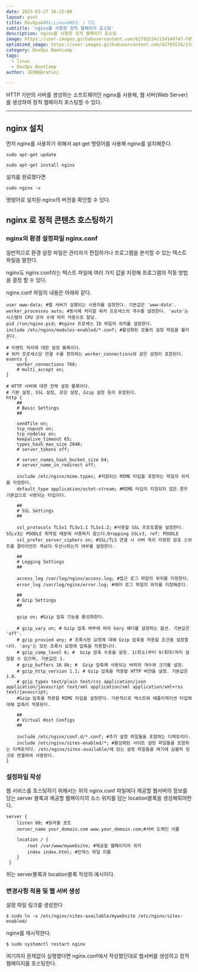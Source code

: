 ```yaml
---
date: 2023-03-27 16:32:00
layout: post
title: DevOps&#91;Linux&#93; / TIL
subtitle: 'nginx를 사용한 정적 웹페이지 호스팅'
description: nginx를 사용한 정적 웹페이지 호스팅
image: https://user-images.githubusercontent.com/62793534/234149747-fd9c41f6-fa6f-44cc-be0e-1c219031dd33.jpg
optimized_image: https://user-images.githubusercontent.com/62793534/234149747-fd9c41f6-fa6f-44cc-be0e-1c219031dd33.jpg
category: DevOps Bootcamp
tags:
  - linux
  - DevOps BootCamp
author: JEONGDratini

---
```


HTTP 기반의 서버를 생성하는 소프트웨어인 nginx를 사용해, 웹 서버(Web Server)를 생성하여 정적 웹페이지 호스팅할 수 있다.

---

## nginx 설치

먼저 nginx를 사용하기 위해서 apt get 명령어를 사용해 nginx를 설치해준다.

```
sudo apt-get update
```

```
sudo apt-get install nginx
```

설치를 완료했다면

```
sudo nginx -v
```

명령어로 설치된 nginx의 버전을 확인할 수 있다.

## nginx 로 정적 콘텐츠 호스팅하기

### nginx의 환경 설정파일 nginx.conf

일반적으로 환경 설정 파일은 관리자가 편집하거나 프로그램을 분석할 수 있는 텍스트 파일을 말한다.

nginx도 nginx.conf라는 텍스트 파일에 여러 가지 값을 지정해 프로그램의 작동 방법을 결정 할 수 있다.

nginx.conf 파일의 내용은 아래와 같다.

```
user www-data; #웹 서버가 실행되는 사용자를 설정한다. 기본값은 'www-data'.
worker_processes auto; #동시에 처리할 워커 프로세스의 개수를 설정한다. 'auto'는 시스템의 CPU 코어 수에 따라 자동으로 할당.
pid /run/nginx.pid; #nginx 프로세스 ID 파일의 위치를 설정한다.
include /etc/nginx/modules-enabled/*.conf; #활성화된 모듈의 설정 파일을 불러온다.

# 이벤트 처리에 대한 설정 블록이다.
# 워커 프로세스당 연결 수를 정의하는 worker_connections와 같은 설정이 포함된다.
events { 
    worker_connections 768;
    # multi_accept on;
}

# HTTP 서버에 대한 전체 설정 블록이다.
# 기본 설정, SSL 설정, 로깅 설정, Gzip 설정 등이 포함된다.
http {
    ##
    # Basic Settings
    ##

    sendfile on;
    tcp_nopush on;
    tcp_nodelay on;
    keepalive_timeout 65;
    types_hash_max_size 2048;
    # server_tokens off;

    # server_names_hash_bucket_size 64;
    # server_name_in_redirect off;

    include /etc/nginx/mime.types; #지원되는 MIME 타입을 포함하는 파일의 위치를 지정한다.
    default_type application/octet-stream; #MIME 타입이 지정되지 않은 경우 기본값으로 사용되는 타입이다.

    ##
    # SSL Settings
    ##

    ssl_protocols TLSv1 TLSv1.1 TLSv1.2; #사용할 SSL 프로토콜을 설정한다. SSLv3는 POODLE 취약점 때문에 사용하지 않는다.Dropping SSLv3, ref: POODLE 
    ssl_prefer_server_ciphers on; #SSL/TLS 연결 시 서버 측이 지정한 암호 스위트를 클라이언트 측보다 우선시하는지 여부를 설정한다.

    ##
    # Logging Settings
    ##

    access_log /var/log/nginx/access.log; #접근 로그 파일의 위치를 지정한다.
    error_log /var/log/nginx/error.log; #에러 로그 파일의 위치를 지정해준다.

    ##
    # Gzip Settings
    ##

    gzip on; #Gzip 압축 기능을 활성화한다.

    # gzip_vary on; # Gzip 압축 여부에 따라 Vary 헤더를 설정하는 옵션. 기본값은 'off'.
    # gzip_proxied any; # 프록시된 요청에 대해 Gzip 압축을 적용할 조건을 설정합니다. 'any'는 모든 프록시 요청에 압축을 적용합니다.
    # gzip_comp_level 6; #  Gzip 압축 수준을 설정. 1(최소)부터 9(최대)까지 설정할 수 있으며, 기본값은 1.
    # gzip_buffers 16 8k; #  Gzip 압축에 사용되는 버퍼의 개수와 크기를 설정.
    # gzip_http_version 1.1; # Gzip 압축을 적용할 HTTP 버전을 설정. 기본값은 1.0.
    # gzip_types text/plain text/css application/json application/javascript text/xml application/xml application/xml+rss text/javascript;
    #Gzip 압축을 적용할 MIME 타입을 설정한다. 기본적으로 텍스트와 애플리케이션 타입에 대해 압축이 적용된다.
    
    ##
    # Virtual Host Configs
    ##

    include /etc/nginx/conf.d/*.conf; #추가 설정 파일들을 포함하는 디렉토리다.
    include /etc/nginx/sites-enabled/*; #활성화된 사이트 설정 파일들을 포함하는 디렉토리다. /etc/nginx/sites-available/에 있는 설정 파일들을 여기에 심볼릭 링크로 연결하여 사용한다.
}
```

### 설정파일 작성

웹 서비스를 호스팅하기 위해서는 위의 nginx.conf 파일에다 제공할 웹서버의 정보를 담는 server 블록과 제공할 웹페이지의 소스 위치를 담는 location블록을 생성해줘야한다.

```
server {
	listen 80; #읽어올 포트 
	server_name your_domain.com www.your_domain.com;#서버 도메인 이름

	location / {
	    root /var/www/mywebsite; #제공할 웹페이지의 위치
		index index.html; #인덱스 파일 이름
	}
 }
```

위는 server블록과 location블록 작성의 예시이다.

### 변경사항 적용 및 웹 서버 생성

설정 파일 링크를 생성한다

```
$ sudo ln -s /etc/nginx/sites-available/mywebsite /etc/nginx/sites-enabled/
```

nginx를 재시작한다.

```
$ sudo systemctl restart nginx
```

여기까지 문제없이 실행했다면 nginx.conf에서 작성했던대로 웹서버를 생성하고 정적 웹페이지를 호스팅한다.
